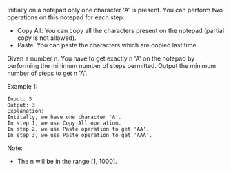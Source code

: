 Initially on a notepad only one character 'A' is present. You can perform two operations on this notepad for each step:

* Copy All: You can copy all the characters present on the notepad (partial copy is not allowed).
* Paste: You can paste the characters which are copied last time.

Given a number n. You have to get exactly n 'A' on the notepad by performing the minimum number of steps permitted. Output the minimum number of steps to get n 'A'.

Example 1:

~~~
Input: 3
Output: 3
Explanation:
Intitally, we have one character 'A'.
In step 1, we use Copy All operation.
In step 2, we use Paste operation to get 'AA'.
In step 3, we use Paste operation to get 'AAA'.
~~~

Note:

* The n will be in the range [1, 1000].
